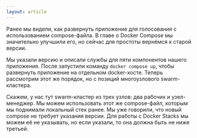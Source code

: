 ```yaml
---
layout: article
---
```


Ранее мы видели, как развернуть приложение для голосования с использованием compose-файла. В главе о Docker Compose мы значительно улучшили его, но сейчас для простоты вернёмся к старой версии. 

Мы указали версию и описали службы для пяти компонентов нашего приложения. После запустили команду `docker compose up`, чтобы развернуть приложение на отдельном docker-хосте. Теперь рассмотрим этот же порядок, но с позиций многоузлового swarm-кластера.

Скажем, у нас тут swarm-кластер из трех узлов: два рабочих и узел-менеджер. Мы можем использовать этот же compose-файл, которым мы поднимали локальный стек ранее. Мы уже говорили, что новый compose не требует указания версии. Для работы с Docker Stacks мы можем её не указывать, но если указали, то она должна быть не ниже третьей.
